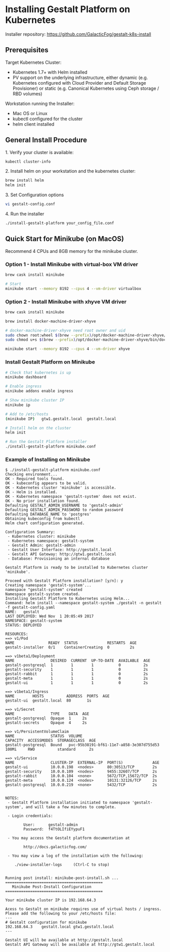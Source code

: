 # Installing Gestalt Platform on Kubernetes

Installer repository: https://github.com/GalacticFog/gestalt-k8s-install

## Prerequisites

Target Kubernetes Cluster:
* Kubernetes 1.7+ with Helm installed
* PV support on the underlying infrastructure, either dynamic (e.g. Kubernetes configured with Cloud Provider and Default Storage Provisioner) or static (e.g. Canonical Kubernetes using Ceph storage / RBD volumes)

Workstation running the Installer:
* Mac OS or Linux
* kubectl configured for the cluster
* helm client installed


## General Install Procedure
1\. Verify your cluster is available:
```sh
kubectl cluster-info
```

2\. Install helm on your workstation and the kubernetes cluster:
```sh
brew install helm
helm init
```

3\. Set Configuration options
```sh
vi gestalt-config.conf
```

4\. Run the installer
```sh
./install-gestalt-platform your_config_file.conf
```

## Quick Start for Minikube (on MacOS)

Recommend 4 CPUs and 8GB memory for the minikube cluster.

### Option 1 - Install Minikube with virtual-box VM driver
```sh
brew cask install minikube

```

```sh
# Start
minikube start --memory 8192 --cpus 4 --vm-driver virtualbox

```


### Option 2 - Install Minikube with xhyve VM driver

```sh
brew cask install minikube

brew install docker-machine-driver-xhyve

# docker-machine-driver-xhyve need root owner and uid
sudo chown root:wheel $(brew --prefix)/opt/docker-machine-driver-xhyve/bin/docker-machine-driver-xhyve
sudo chmod u+s $(brew --prefix)/opt/docker-machine-driver-xhyve/bin/docker-machine-driver-xhyve

minikube start --memory 8192 --cpus 4 --vm-driver xhyve
```

### Install Gestalt Platform on Minikube

```sh
# Check that kubernetes is up
minikube dashboard

# Enable ingress
minikube addons enable ingress

# Show minikube cluster IP
minikube ip

# Add to /etc/hosts
(minikube IP)   gtw1.gestalt.local  gestalt.local

# Install helm on the cluster
helm init

# Run the Gestalt Platform installer
./install-gestalt-platform minikube.conf

```

### Example of Installing on Minikube

```
$ ./install-gestalt-platform minikube.conf
Checking environment...
OK - Required tools found.
OK - kubeconfig appears to be valid.
OK - Kubernetes cluster 'minikube' is accessible.
OK - Helm is installed.
OK - Kubernetes namespace 'gestalt-system' does not exist.
OK - No prior installation found.
Defaulting GESTALT_ADMIN_USERNAME to 'gestalt-admin'
Defaulting GESTALT_ADMIN_PASSWORD to random password
Defaulting DATABASE_NAME to 'postgres'
Obtaining kubeconfig from kubectl
Helm chart configuration generated.

Configuration Summary:
 - Kubernetes cluster: minikube
 - Kubernetes namespace: gestalt-system
 - Gestalt Admin: gestalt-admin
 - Gestalt User Interface: http://gestalt.local
 - Gestalt API Gateway: http://gtw1.gestalt.local
 - Database: Provisioning an internal database

Gestalt Platform is ready to be installed to Kubernetes cluster 'minikube'.

Proceed with Gestalt Platform installation? [y/n]: y
Creating namespace 'gestalt-system'...
namespace "gestalt-system" created
Namespace gestalt-system created.
Installing Gestalt Platform to Kubernetes using Helm...
Command: helm install --namespace gestalt-system ./gestalt -n gestalt -f gestalt-config.yaml
NAME:   gestalt
LAST DEPLOYED: Wed Nov  1 20:05:49 2017
NAMESPACE: gestalt-system
STATUS: DEPLOYED

RESOURCES:
==> v1/Pod
NAME               READY  STATUS             RESTARTS  AGE
gestalt-installer  0/1    ContainerCreating  0         2s

==> v1beta1/Deployment
NAME                DESIRED  CURRENT  UP-TO-DATE  AVAILABLE  AGE
gestalt-postgresql  1        1        1           0          2s
gestalt-security    1        1        1           0          2s
gestalt-rabbit      1        1        1           0          2s
gestalt-meta        1        1        1           0          2s
gestalt-ui          1        1        1           0          2s

==> v1beta1/Ingress
NAME        HOSTS          ADDRESS  PORTS  AGE
gestalt-ui  gestalt.local  80       1s

==> v1/Secret
NAME                TYPE    DATA  AGE
gestalt-postgresql  Opaque  1     2s
gestalt-secrets     Opaque  4     2s

==> v1/PersistentVolumeClaim
NAME                STATUS  VOLUME                                    CAPACITY  ACCESSMODES  STORAGECLASS  AGE
gestalt-postgresql  Bound   pvc-95b38191-bf61-11e7-a858-3e307d755d53  100Mi     RWO          standard      2s

==> v1/Service
NAME                CLUSTER-IP  EXTERNAL-IP  PORT(S)             AGE
gestalt-ui          10.0.0.198  <nodes>      80:30513/TCP        2s
gestalt-security    10.0.0.109  <nodes>      9455:32607/TCP      2s
gestalt-rabbit      10.0.0.104  <none>       5672/TCP,15672/TCP  2s
gestalt-meta        10.0.0.124  <nodes>      10131:32126/TCP     2s
gestalt-postgresql  10.0.0.219  <none>       5432/TCP            2s


NOTES:
 - Gestalt Platform installation initiated to namespace 'gestalt-system', and will take a few minutes to complete.

 - Login credentials:

        User:      gestalt-admin
        Password:  f4TtOLIfiEYypuF1

 - You may access the Gestalt platform documentation at

        http://docs.galacticfog.com/

 - You may view a log of the installation with the following:

    ./view-installer-logs     (Ctrl-C to stop)


Running post install: minikube-post-install.sh ...
===========================================
   Minikube Post-Install Configuration
===========================================

Your minikube cluster IP is 192.168.64.3

Acess to Gestalt on minikube requires use of virtual hosts / ingress.
Please add the following to your /etc/hosts file:
---
# Gestalt configuration for minikube
192.168.64.3    gestalt.local gtw1.gestalt.local
---

Gestalt UI will be available at http://gestalt.local
Gestalt API Gateway will be available at http://gtw1.gestalt.local
```
